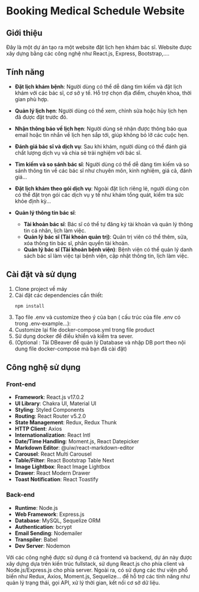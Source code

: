 

# Booking Medical Schedule Website

## Giới thiệu
Đây là một dự án tạo ra một website đặt lịch hẹn khám bác sĩ. Website được xây dựng bằng các công nghệ như React.js, Express, Bootstrap,....

## Tính năng

- **Đặt lịch khám bệnh**: Người dùng có thể dễ dàng tìm kiếm và đặt lịch khám với các bác sĩ, cơ sở y tế. Hỗ trợ chọn địa điểm, chuyên khoa, thời gian phù hợp.
  
- **Quản lý lịch hẹn**: Người dùng có thể xem, chỉnh sửa hoặc hủy lịch hẹn đã được đặt trước đó.
  
- **Nhận thông báo về lịch hẹn**: Người dùng sẽ nhận được thông báo qua email hoặc tin nhắn về lịch hẹn sắp tới, giúp không bỏ lỡ các cuộc hẹn.
  
- **Đánh giá bác sĩ và dịch vụ**: Sau khi khám, người dùng có thể đánh giá chất lượng dịch vụ và chia sẻ trải nghiệm với bác sĩ.
  
- **Tìm kiếm và so sánh bác sĩ**: Người dùng có thể dễ dàng tìm kiếm và so sánh thông tin về các bác sĩ như chuyên môn, kinh nghiệm, giá cả, đánh giá...
  
- **Đặt lịch khám theo gói dịch vụ**: Ngoài đặt lịch riêng lẻ, người dùng còn có thể đặt trọn gói các dịch vụ y tế như khám tổng quát, kiểm tra sức khỏe định kỳ...
  
- **Quản lý thông tin bác sĩ**:
  - **Tài khoản bác sĩ**: Bác sĩ có thể tự đăng ký tài khoản và quản lý thông tin cá nhân, lịch làm việc.
  - **Quản lý bác sĩ (Tài khoản quản trị)**: Quản trị viên có thể thêm, sửa, xóa thông tin bác sĩ, phân quyền tài khoản.
  - **Quản lý bác sĩ (Tài khoản bệnh viện)**: Bệnh viện có thể quản lý danh sách bác sĩ làm việc tại bệnh viện, cập nhật thông tin, lịch làm việc.



## Cài đặt và sử dụng

1. Clone project về máy
3. Cài đặt các dependencies cần thiết:
   ```
   npm install
   ```
4. Tạo file .env và customize theo ý của bạn ( cấu trúc của file .env có trong .env-example...):
5. Customize lại file docker-compose.yml trong file product
6. Sử dụng docker để điều khiển và kiểm tra sever.
7. (Optional : Tải DBeaver để quản lý Database và nhập DB port theo nội dung file docker-compose mà bạn đã cài đặt)

## Công nghệ sử dụng
### Front-end
- **Framework**: React.js v17.0.2
- **UI Library**: Chakra UI, Material UI
- **Styling**: Styled Components
- **Routing**: React Router v5.2.0
- **State Management**: Redux, Redux Thunk
- **HTTP Client**: Axios
- **Internationalization**: React Intl
- **Date/Time Handling**: Moment.js, React Datepicker
- **Markdown Editor**: @uiw/react-markdown-editor
- **Carousel**: React Multi Carousel
- **Table/Filter**: React Bootstrap Table Next
- **Image Lightbox**: React Image Lightbox
- **Drawer**: React Modern Drawer
- **Toast Notification**: React Toastify

### Back-end
- **Runtime**: Node.js
- **Web Framework**: Express.js
- **Database**: MySQL, Sequelize ORM
- **Authentication**: bcrypt
- **Email Sending**: Nodemailer
- **Transpiler**: Babel
- **Dev Server**: Nodemon

Với các công nghệ được sử dụng ở cả frontend và backend, dự án này được xây dựng dựa trên kiến trúc fullstack, sử dụng React.js cho phía client và Node.js/Express.js cho phía server. Ngoài ra, có sử dụng các thư viện phổ biến như Redux, Axios, Moment.js, Sequelize... để hỗ trợ các tính năng như quản lý trạng thái, gọi API, xử lý thời gian, kết nối cơ sở dữ liệu.

